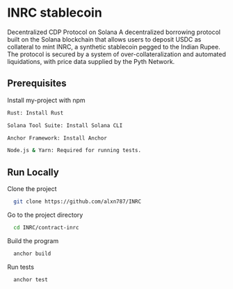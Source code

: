 
# INRC stablecoin
Decentralized CDP Protocol on Solana A decentralized borrowing protocol built on the Solana blockchain that allows users to deposit USDC as collateral to mint INRC, a synthetic stablecoin pegged to the Indian Rupee. The protocol is secured by a system of over-collateralization and automated liquidations, with price data supplied by the Pyth Network.




## Prerequisites

Install my-project with npm

```bash
Rust: Install Rust

Solana Tool Suite: Install Solana CLI

Anchor Framework: Install Anchor

Node.js & Yarn: Required for running tests.

```
    
## Run Locally

Clone the project

```bash
  git clone https://github.com/alxn787/INRC
```

Go to the project directory

```bash
  cd INRC/contract-inrc
```

Build the program

```bash
  anchor build
```

Run tests

```bash
  anchor test
```

